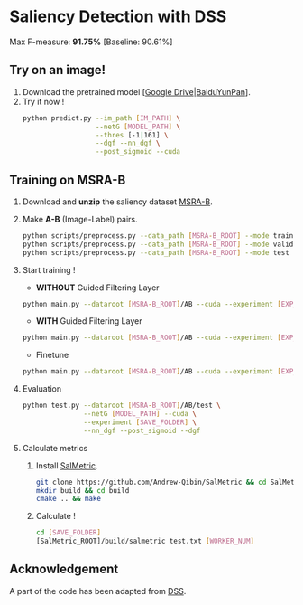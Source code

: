 # Saliency Detection with DSS

Max F-measure: **91.75%** [Baseline: 90.61%]

## Try on an image!
1. Download the pretrained model [[Google Drive](https://drive.google.com/open?id=1ZxbAAJw9BxCKj2e2QsBmCnjWLFlCGLf1)|[BaiduYunPan](https://pan.baidu.com/s/1pgOMh3V50lRa6slbIW_SKQ)].
2. Try it now !
    ```sh
    python predict.py --im_path [IM_PATH] \
                      --netG [MODEL_PATH] \
                      --thres [-1|161] \
                      --dgf --nn_dgf \
                      --post_sigmoid --cuda
    ```
## Training on MSRA-B
1. Download and **unzip** the saliency dataset [MSRA-B](http://mftp.mmcheng.net/Data/MSRA-B.zip).
2. Make **A-B** (Image-Label) pairs.
    ```sh
    python scripts/preprocess.py --data_path [MSRA-B_ROOT] --mode train
    python scripts/preprocess.py --data_path [MSRA-B_ROOT] --mode valid
    python scripts/preprocess.py --data_path [MSRA-B_ROOT] --mode test
    ```
3. Start training !
    * **WITHOUT** Guided Filtering Layer
    ```sh
    python main.py --dataroot [MSRA-B_ROOT]/AB --cuda --experiment [EXP_NAME]
    ```
    * **WITH** Guided Filtering Layer
    ```sh
    python main.py --dataroot [MSRA-B_ROOT]/AB --cuda --experiment [EXP_NAME] --dgf
    ```
    * Finetune
    ```sh
    python main.py --dataroot [MSRA-B_ROOT]/AB --cuda --experiment [EXP_NAME] --netG [MODEL_PATH] --dgf
    ```
    
4. Evaluation
    ```sh
    python test.py --dataroot [MSRA-B_ROOT]/AB/test \
                   --netG [MODEL_PATH] --cuda \
                   --experiment [SAVE_FOLDER] \
                   --nn_dgf --post_sigmoid --dgf
    ```
5. Calculate metrics
    1. Install [SalMetric](https://github.com/Andrew-Qibin/SalMetric).
        ```sh
        git clone https://github.com/Andrew-Qibin/SalMetric && cd SalMetric 
        mkdir build && cd build
        cmake .. && make
        ```
    2. Calculate !
       ```sh
       cd [SAVE_FOLDER]
       [SalMetric_ROOT]/build/salmetric test.txt [WORKER_NUM]
       ```
## Acknowledgement
A part of the code has been adapted from [DSS](https://github.com/Andrew-Qibin/DSS).
